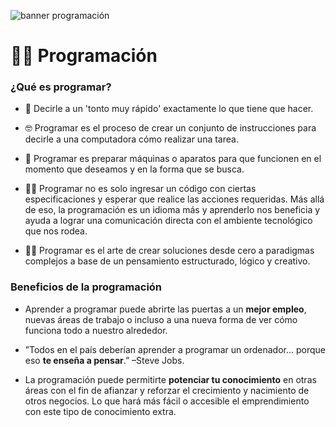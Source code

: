 ![banner programación](/programacion.png)

# 👩‍💻 Programación

### ¿Qué es programar?

- 🤣 Decirle a un 'tonto muy rápido' exactamente lo que tiene que hacer.

- 🤓 Programar es el proceso de crear un conjunto de instrucciones para decirle a una computadora cómo realizar una tarea. 

- 🤖 Programar es preparar máquinas o aparatos para que funcionen en el momento que deseamos y en la forma que se busca.

- 👩‍🏫 Programar no es solo ingresar un código con ciertas especificaciones y esperar que realice las acciones requeridas. Más allá de eso, la programación es un idioma más y aprenderlo nos beneficia y ayuda a lograr una comunicación directa con el ambiente tecnológico que nos rodea.

- 👩‍🎨 Programar es el arte de crear soluciones desde cero a paradigmas complejos a base de un pensamiento estructurado, lógico y creativo.

### Beneficios de la programación

- Aprender a programar puede abrirte las puertas a un **mejor empleo**, nuevas áreas de trabajo o incluso a una nueva forma de ver cómo funciona todo a nuestro alrededor.

- ”Todos en el país deberían aprender a programar un ordenador... porque eso **te enseña a pensar**.” –Steve Jobs.

- La programación puede permitirte **potenciar tu conocimiento** en otras áreas con el fin de afianzar y reforzar el crecimiento y nacimiento de otros negocios. Lo que hará más fácil o accesible el emprendimiento con este tipo de conocimiento extra.